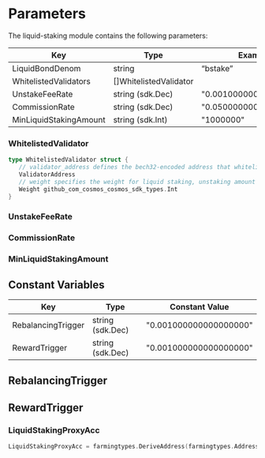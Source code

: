 <!-- order: 7 -->

# Parameters

The liquid-staking module contains the following parameters:

| Key                    | Type                   | Example                |
| ---------------------- | ---------------------- | ---------------------- |
| LiquidBondDenom        | string                 | “bstake”               |
| WhitelistedValidators  | []WhitelistedValidator |                        |
| UnstakeFeeRate         | string (sdk.Dec)       | "0.001000000000000000" |
| CommissionRate         | string (sdk.Dec)       | "0.050000000000000000" |
| MinLiquidStakingAmount | string (sdk.Int)       | "1000000"              |

### WhitelistedValidator

```go
type WhitelistedValidator struct {
   // validator_address defines the bech32-encoded address that whitelisted validator
   ValidatorAddress
   // weight specifies the weight for liquid staking, unstaking amount
   Weight github_com_cosmos_cosmos_sdk_types.Int
}
```

### UnstakeFeeRate

### CommissionRate

### MinLiquidStakingAmount

## Constant Variables

| Key                | Type             | Constant Value         |
| ------------------ | ---------------- | ---------------------- |
| RebalancingTrigger | string (sdk.Dec) | "0.001000000000000000" |
| RewardTrigger      | string (sdk.Dec) | "0.001000000000000000" |

## RebalancingTrigger

## RewardTrigger

### LiquidStakingProxyAcc

```go
LiquidStakingProxyAcc = farmingtypes.DeriveAddress(farmingtypes.AddressType32Bytes, ModuleName, "LiquidStakingProxyAcc")
```
